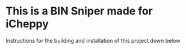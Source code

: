 # This is a BIN Sniper made for iCheppy

Instructions for the building and installation of this project down below
